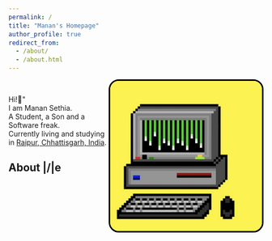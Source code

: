 ```yaml
---
permalink: /
title: "Manan's Homepage"
author_profile: true
redirect_from: 
  - /about/
  - /about.html
---
```


<div>
    <img src="/images/comp.jpeg" alt="Illustration of Matrix Rain in a retro PC" style="width: 300px; float: right; border: 3px solid #000000; border-radius: 20px;">
</div> <br>

Hi!👋"<br>
I am Manan Sethia.<br>
A Student, a Son and a Software freak.<br>
Currently living and studying in [Raipur, Chhattisgarh, India](https://www.google.com/maps/place/Raipur,+Chhattisgarh/@21.261637,81.620226,11.94z/data=!4m6!3m5!1s0x3a28dda23be28229:0x163ee1204ff9e240!8m2!3d21.2513844!4d81.6296413!16zL20vMDJ0NXM0?entry=ttu&g_ep=EgoyMDI0MTAwMi4xIKXMDSoASAFQAw%3D%3D).<br>


About |\/|e
---

